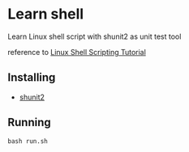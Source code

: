 # Learn shell

Learn Linux shell script with shunit2 as unit test tool

reference to [Linux Shell Scripting Tutorial](http://www.freeos.com/guides/lsst/)

## Installing

- [shunit2](https://github.com/kward/shunit2)

## Running 

`bash run.sh`
